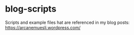 # blog-scripts
Scripts and example files hat are referenced in my blog posts:
https://arcanemuesli.wordpress.com/
